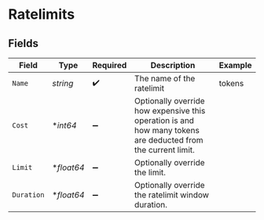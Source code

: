 # Ratelimits


## Fields

| Field                                                                                                        | Type                                                                                                         | Required                                                                                                     | Description                                                                                                  | Example                                                                                                      |
| ------------------------------------------------------------------------------------------------------------ | ------------------------------------------------------------------------------------------------------------ | ------------------------------------------------------------------------------------------------------------ | ------------------------------------------------------------------------------------------------------------ | ------------------------------------------------------------------------------------------------------------ |
| `Name`                                                                                                       | *string*                                                                                                     | :heavy_check_mark:                                                                                           | The name of the ratelimit                                                                                    | tokens                                                                                                       |
| `Cost`                                                                                                       | **int64*                                                                                                     | :heavy_minus_sign:                                                                                           | Optionally override how expensive this operation is and how many tokens are deducted from the current limit. |                                                                                                              |
| `Limit`                                                                                                      | **float64*                                                                                                   | :heavy_minus_sign:                                                                                           | Optionally override the limit.                                                                               |                                                                                                              |
| `Duration`                                                                                                   | **float64*                                                                                                   | :heavy_minus_sign:                                                                                           | Optionally override the ratelimit window duration.                                                           |                                                                                                              |